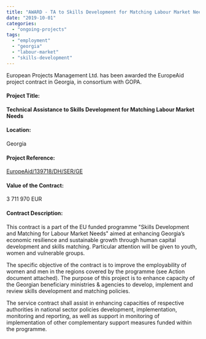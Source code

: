 ```yaml
---
title: "AWARD - TA to Skills Development for Matching Labour Market Needs in Georgia"
date: "2019-10-01"
categories: 
  - "ongoing-projects"
tags: 
  - "employment"
  - "georgia"
  - "labour-market"
  - "skills-development"
---
```


European Projects Management Ltd. has been awarded the EuropeAid project contract in Georgia, in consortium with GOPA.

#### Project Title:

**Technical Assistance to Skills Development for Matching Labour Market Needs**

#### Location:

Georgia

#### Project Reference:

[EuropeAid/139718/DH/SER/GE](https://webgate.ec.europa.eu/europeaid/online-services/index.cfm?ADSSChck=1529394972169&do=publi.detPUB&searchtype=QS&orderby=upd&orderbyad=Desc&nbPubliList=15&page=1&aoref=139718)

#### Value of the Contract:

3 711 970 EUR

#### Contract Description:

This contract is a part of the EU funded programme "Skills Development and Matching for Labour Market Needs" aimed at enhancing Georgia’s economic resilience and sustainable growth through human capital development and skills matching. Particular attention will be given to youth, women and vulnerable groups.

The specific objective of the contract is to improve the employability of women and men in the regions covered by the programme (see Action document attached). The purpose of this project is to enhance capacity of the Georgian beneficiary ministries & agencies to develop, implement and review skills development and matching policies.

The service contract shall assist in enhancing capacities of respective authorities in national sector policies development, implementation, monitoring and reporting, as well as support in monitoring of implementation of other complementary support measures funded within the programme.
